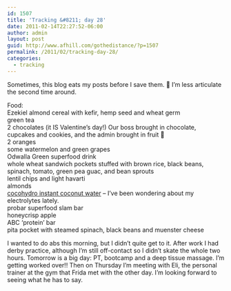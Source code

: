 ```yaml
---
id: 1507
title: 'Tracking &#8211; day 28'
date: 2011-02-14T22:27:52-06:00
author: admin
layout: post
guid: http://www.afhill.com/gothedistance/?p=1507
permalink: /2011/02/tracking-day-28/
categories:
  - tracking
---
```

Sometimes, this blog eats my posts before I save them. 🙁 I&#8217;m less articulate the second time around.

Food:  
Ezekiel almond cereal with kefir, hemp seed and wheat germ  
green tea  
2 chocolates (it IS Valentine&#8217;s day!) Our boss brought in chocolate, cupcakes and cookies, and the admin brought in fruit 🙂  
2 oranges  
some watermelon and green grapes  
Odwalla Green superfood drink  
whole wheat sandwich pockets stuffed with brown rice, black beans, spinach, tomato, green pea guac, and bean sprouts  
lentil chips and light havarti  
almonds  
[cocohydro instant coconut water](http://www.cocohydro.com/) &#8211; I&#8217;ve been wondering about my electrolytes lately.  
probar superfood slam bar  
honeycrisp apple  
ABC &#8216;protein&#8217; bar  
pita pocket with steamed spinach, black beans and muenster cheese

I wanted to do abs this morning, but I didn&#8217;t quite get to it. After work I had derby practice, although I&#8217;m still off-contact so I didn&#8217;t skate the whole two hours. Tomorrow is a big day: PT, bootcamp and a deep tissue massage. I&#8217;m getting worked over!! Then on Thursday I&#8217;m meeting with Eli, the personal trainer at the gym that Frida met with the other day. I&#8217;m looking forward to seeing what he has to say.